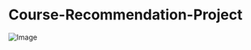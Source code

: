 # Course-Recommendation-Project

![Image](https://github.com/user-attachments/assets/a0a90cc8-e21b-4330-92b0-c9d78f732987)


